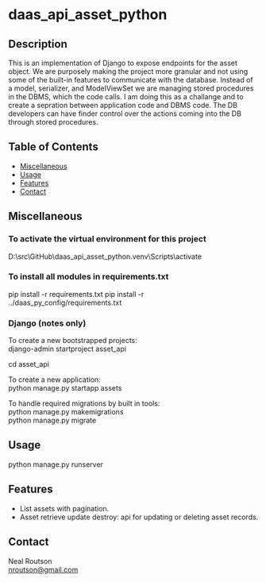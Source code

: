 # daas_api_asset_python

## Description

This is an implementation of Django to expose endpoints for the asset object.  We are purposely making the project more granular and 
not using some of the built-in features to communicate with the database.  Instead of a model, serializer,  and ModelViewSet we
are managing stored procedures in the DBMS, which the code calls.  I am doing this as a challange and to create a sepration between
application code and DBMS code.  The DB developers can have finder control over the actions coming into the DB through stored procedures.


## Table of Contents

- [Miscellaneous](#miscellaneous)
- [Usage](#usage)
- [Features](#features)
- [Contact](#contact)

## Miscellaneous
### To activate the virtual environment for this project
D:\src\GitHub\daas_api_asset_python\.venv\Scripts\activate

### To install all modules in requirements.txt
pip install -r requirements.txt
pip install -r ../daas_py_config/requirements.txt

### Django (notes only)
To create a new bootstrapped projects:  
django-admin startproject asset_api

cd asset_api  

To create a new application:  
python manage.py startapp assets

To handle required migrations by built in tools:  
python manage.py makemigrations  
python manage.py migrate

## Usage
python manage.py runserver

## Features
- List assets with pagination.
- Asset retrieve update destroy: api for updating or deleting asset records.

## Contact
Neal Routson  
nroutson@gmail.com